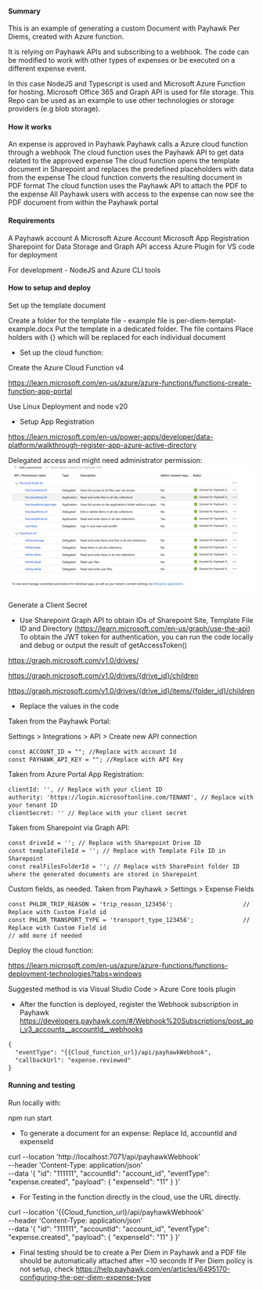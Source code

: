#### Summary

This is an example of generating a custom Document with Payhawk Per Diems, created with Azure function.

It is relying on Payhawk APIs and subscribing to a webhook.
The code can be modified to work with other types of expenses or be executed on a different expense event.

In this case NodeJS and Typescript is used and Microsoft Azure Function for hosting. Microsoft Office 365 and Graph API is used for file storage.
This Repo can be used as an example to use other technologies or storage providers (e.g blob storage).

#### How it works 

An expense is approved in Payhawk
Payhawk calls a Azure cloud function through a webhook
The cloud function uses the Payhawk API to get data related to the approved expense
The cloud function opens the template document in Sharepoint and replaces the predefined placeholders with data from the expense
The cloud function converts the resulting document in PDF format
The cloud function uses the Payhawk API to attach the PDF to the expense
All Payhawk users with access to the expense can now see the PDF document from within the Payhawk portal


#### Requirements

A Payhawk account
A Microsoft Azure Account 
Microsoft App Registration 
Sharepoint for Data Storage and Graph API access
Azure Plugin for VS code for deployment

For development - NodeJS and Azure CLI tools

#### How to setup and deploy

Set up the template document

Create a folder for the template file - example file is per-diem-templat-example.docx
Put the template in a dedicated folder.
The file contains Place holders with {} which will be replaced for each individual document

- Set up the cloud function:

Create the Azure Cloud Function v4

https://learn.microsoft.com/en-us/azure/azure-functions/functions-create-function-app-portal

Use Linux Deployment and node v20

- Setup App Registration

https://learn.microsoft.com/en-us/power-apps/developer/data-platform/walkthrough-register-app-azure-active-directory

Delegated access and might need administrator permission:
![API Permissions](token-api-permission.png)

Generate a Client Secret

- Use Sharepoint Graph API to obtain IDs of Sharepoint Site, Template File ID and  Directory (https://learn.microsoft.com/en-us/graph/use-the-api)
To obtain the JWT token for authentication, you can run the code locally and debug or output the result of getAccessToken()

https://graph.microsoft.com/v1.0/drives/

https://graph.microsoft.com/v1.0/drives/{drive_id}/children

https://graph.microsoft.com/v1.0/drives/{drive_id}/items/{folder_id}/children

- Replace the values in the code

Taken from the Payhawk Portal:

Settings > Integrations > API > Create new API connection
```
const ACCOUNT_ID = ""; //Replace with account Id
const PAYHAWK_API_KEY = ""; //Replace with API Key
```

Taken from Azure Portal App Registration:

```
clientId: '', // Replace with your client ID
authority: 'https://login.microsoftonline.com/TENANT', // Replace with your tenant ID
clientSecret: '' // Replace with your client secret
```

Taken from Sharepoint via Graph API:
```
const driveId = ''; // Replace with Sharepoint Drive ID
const templateFileId = ''; // Replace with Template File ID in Sharepoint
const realFilesFolderId = ''; // Replace with SharePoint folder ID where the generated documents are stored in Sharepoint
```

Custom fields, as needed. Taken from Payhawk > Settings > Expense Fields
```
const PHLDR_TRIP_REASON = 'trip_reason_123456';                    // Replace with Custom Field id 
const PHLDR_TRANSPORT_TYPE = 'transport_type_123456';              // Replace with Custom Field id
// add more if needed 
```

Deploy the cloud function:

https://learn.microsoft.com/en-us/azure/azure-functions/functions-deployment-technologies?tabs=windows

Suggested method is via Visual Studio Code > Azure Core tools plugin

- After the function is deployed, register the Webhook subscription in Payhawk
https://developers.payhawk.com/#/Webhook%20Subscriptions/post_api_v3_accounts__accountId__webhooks

```
{
  "eventType": "{{Cloud_function_url}/api/payhawkWebhook",
  "callbackUrl": "expense.reviewed"
}
```
#### Running and testing

Run locally with:

npm run start

- To generate a document for an expense: 
Replace Id, accountId and expenseId

curl --location 'http://localhost:7071/api/payhawkWebhook' \
--header 'Content-Type: application/json' \
--data '{
  "id": "111111",
  "accountId": "account_id",
  "eventType": "expense.created",
  "payload": {
    "expenseId": "11"
  }
}'

- For Testing in the function directly in the cloud, use the URL directly.

curl --location '{{Cloud_function_url}/api/payhawkWebhook' \
--header 'Content-Type: application/json' \
--data '{
  "id": "111111",
  "accountId": "account_id",
  "eventType": "expense.created",
  "payload": {
    "expenseId": "11"
  }
}'

- Final testing should be to create a Per Diem in Payhawk and a PDF file should be automatically attached after ~10 seconds
If Per Diem policy is not setup, check 
https://help.payhawk.com/en/articles/6495170-configuring-the-per-diem-expense-type